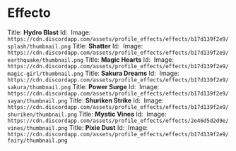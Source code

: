 # Effecto

Title: **Hydro Blast**
Id: ```󠀱󠀱󠀳󠀹󠀳󠀲󠀳󠀰󠀷󠀵󠀵󠀱󠀹󠀸󠀵󠀲󠀶󠀲󠀵```
Image: ```https://cdn.discordapp.com/assets/profile_effects/effects/b17d139f2e9/splash/thumbnail.png```
Title: **Shatter**
Id: ```󠀱󠀱󠀳󠀹󠀳󠀲󠀳󠀰󠀹󠀳󠀱󠀱󠀴󠀹󠀶󠀲󠀰󠀲󠀱```
Image: ```https://cdn.discordapp.com/assets/profile_effects/effects/b17d139f2e9/earthquake/thumbnail.png```
Title: **Magic Hearts**
Id: ```󠀱󠀱󠀳󠀹󠀳󠀲󠀳󠀱󠀰󠀰󠀱󠀲󠀷󠀸󠀳󠀴󠀲󠀲󠀳```
Image: ```https://cdn.discordapp.com/assets/profile_effects/effects/b17d139f2e9/magic-girl/thumbnail.png```
Title: **Sakura Dreams**
Id: ```󠀱󠀱󠀷󠀴󠀴󠀶󠀰󠀹󠀱󠀲󠀶󠀹󠀹󠀱󠀹󠀱󠀳󠀳󠀶```
Image: ```https://cdn.discordapp.com/assets/profile_effects/effects/b17d139f2e9/sakura/thumbnail.png```
Title: **Power Surge**
Id: ```󠀱󠀱󠀳󠀹󠀳󠀲󠀳󠀱󠀰󠀱󠀴󠀴󠀴󠀸󠀴󠀵󠀶󠀹󠀰```
Image: ```https://cdn.discordapp.com/assets/profile_effects/effects/b17d139f2e9/sayan/thumbnail.png```
Title: **Shuriken Strike**
Id: ```󠀱󠀱󠀳󠀹󠀳󠀲󠀳󠀱󠀰󠀰󠀵󠀶󠀸󠀲󠀴󠀴󠀳󠀵󠀶```
Image: ```https://cdn.discordapp.com/assets/profile_effects/effects/b17d139f2e9/shuriken/thumbnail.png```
Title: **Mystic Vines**
Id: ```󠀱󠀱󠀳󠀹󠀳󠀲󠀳󠀰󠀹󠀸󠀸󠀱󠀰󠀸󠀲󠀲󠀶󠀹󠀶```
Image: ```https://cdn.discordapp.com/assets/profile_effects/effects/2e46d5d2d9e/vines/thumbnail.png```
Title: **Pixie Dust**
Id: ```󠀱󠀱󠀳󠀹󠀳󠀲󠀳󠀰󠀹󠀹󠀲󠀵󠀱󠀲󠀳󠀲󠀸󠀲󠀹```
Image: ```https://cdn.discordapp.com/assets/profile_effects/effects/b17d139f2e9/fairy/thumbnail.png```
